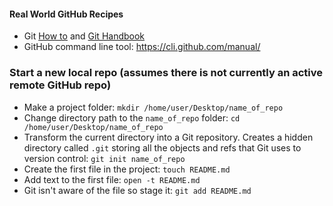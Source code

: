 #### Real World GitHub Recipes

* Git [How to](https://github.com/git-guides/install-git) and [Git Handbook](https://guides.github.com/introduction/git-handbook/)
* GitHub command line tool: https://cli.github.com/manual/

### Start a new local repo (assumes there is not currently an active remote GitHub repo)
* Make a project folder: `mkdir /home/user/Desktop/name_of_repo`
* Change directory path to the `name_of_repo` folder: `cd /home/user/Desktop/name_of_repo`
* Transform the current directory into a Git repository. Creates a hidden directory called `.git` storing all the objects and refs that Git uses to version control: `git init name_of_repo`
* Create the first file in the project: `touch README.md`
* Add text to the first file: `open -t README.md`
* Git isn't aware of the file so stage it: `git add README.md`
